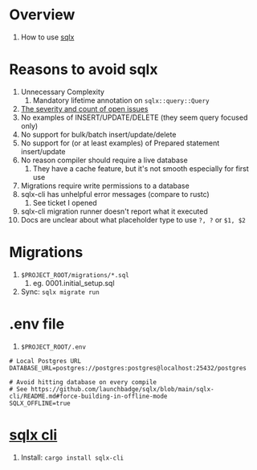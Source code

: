 # Overview
1. How to use [sqlx](https://github.com/launchbadge/sqlx)


# Reasons to avoid sqlx
1. Unnecessary Complexity
    1. Mandatory lifetime annotation on `sqlx::query::Query`
1. [The severity and count of open issues](https://github.com/launchbadge/sqlx/issues)
1. No examples of INSERT/UPDATE/DELETE (they seem query focused only)
1. No support for bulk/batch insert/update/delete
1. No support for (or at least examples) of Prepared statement insert/update
1. No reason compiler should require a live database
    1. They have a cache feature, but it's not smooth especially for first use
1. Migrations require write permissions to a database
1. sqlx-cli has unhelpful error messages (compare to rustc)
    1. See ticket I opened
1. sqlx-cli migration runner doesn't report what it executed
1. Docs are unclear about what placeholder type to use `?, ?` or `$1, $2`


# Migrations
1. `$PROJECT_ROOT/migrations/*.sql`
    1. eg. 0001.initial_setup.sql
1. Sync: `sqlx migrate run`


# .env file
1. `$PROJECT_ROOT/.env`
```env
# Local Postgres URL
DATABASE_URL=postgres://postgres:postgres@localhost:25432/postgres

# Avoid hitting database on every compile
# See https://github.com/launchbadge/sqlx/blob/main/sqlx-cli/README.md#force-building-in-offline-mode
SQLX_OFFLINE=true
```

# [sqlx cli](https://github.com/launchbadge/sqlx/tree/main/sqlx-cli)
1. Install: `cargo install sqlx-cli`
